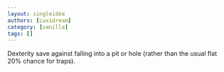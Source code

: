 ```yaml
---
layout: singleidea
authors: [Luxidream]
category: [vanilla]
tags: []
---
```

Dexterity save against falling into a pit or hole (rather than the usual flat 20% chance for traps).
